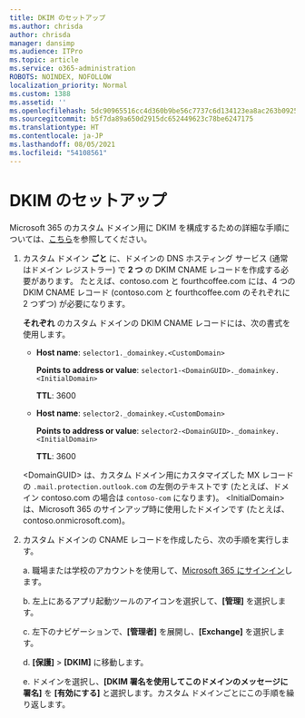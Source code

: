 ```yaml
---
title: DKIM のセットアップ
ms.author: chrisda
author: chrisda
manager: dansimp
ms.audience: ITPro
ms.topic: article
ms.service: o365-administration
ROBOTS: NOINDEX, NOFOLLOW
localization_priority: Normal
ms.custom: 1388
ms.assetid: ''
ms.openlocfilehash: 5dc90965516cc4d360b9be56c7737c6d134123ea8ac263b092559dd1416faff4
ms.sourcegitcommit: b5f7da89a650d2915dc652449623c78be6247175
ms.translationtype: HT
ms.contentlocale: ja-JP
ms.lasthandoff: 08/05/2021
ms.locfileid: "54108561"
---
```

# <a name="setup-dkim"></a>DKIM のセットアップ

Microsoft 365 のカスタム ドメイン用に DKIM を構成するための詳細な手順については、[こちら](https://docs.microsoft.com/microsoft-365/security/office-365-security/use-dkim-to-validate-outbound-email#steps-you-need-to-do-to-manually-set-up-dkim)を参照してください。

1. カスタム ドメイン **ごと** に、ドメインの DNS ホスティング サービス (通常はドメイン レジストラー) で **2 つ** の DKIM CNAME レコードを作成する必要があります。 たとえば、contoso.com と fourthcoffee.com には、4 つの DKIM CNAME レコード (contoso.com と fourthcoffee.com のそれぞれに 2 つずつ) が必要になります。

   **それぞれ** のカスタム ドメインの DKIM CNAME レコードには、次の書式を使用します。

   - **Host name**: `selector1._domainkey.<CustomDomain>`

     **Points to address or value**: `selector1-<DomainGUID>._domainkey.<InitialDomain>`

     **TTL**: 3600

   - **Host name**: `selector2._domainkey.<CustomDomain>`

     **Points to address or value**: `selector2-<DomainGUID>._domainkey.<InitialDomain>`

     **TTL**: 3600

   \<DomainGUID\> は、カスタム ドメイン用にカスタマイズした MX レコードの `.mail.protection.outlook.com` の左側のテキストです (たとえば、ドメイン contoso.com の場合は `contoso-com` になります)。 \<InitialDomain\> は、Microsoft 365 のサインアップ時に使用したドメインです (たとえば、contoso.onmicrosoft.com)。

2. カスタム ドメインの CNAME レコードを作成したら、次の手順を実行します。

   a. 職場または学校のアカウントを使用して、[Microsoft 365 にサインイン](https://support.office.microsoft.com/article/e9eb7d51-5430-4929-91ab-6157c5a050b4)します。

   b. 左上にあるアプリ起動ツールのアイコンを選択して、**[管理]** を選択します。

   c. 左下のナビゲーションで、**[管理者]** を展開し、**[Exchange]** を選択します。

   d.  **[保護]** > **[DKIM]** に移動します。

   e. ドメインを選択し、**[DKIM 署名を使用してこのドメインのメッセージに署名]** を **[有効にする]** と選択します。カスタム ドメインごとにこの手順を繰り返します。
